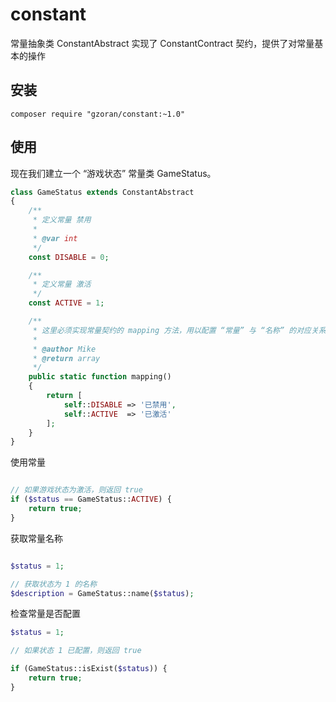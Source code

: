 # constant

常量抽象类 ConstantAbstract 实现了 ConstantContract 契约，提供了对常量基本的操作

## 安装

```shell
composer require "gzoran/constant:~1.0"
```

## 使用

现在我们建立一个 “游戏状态” 常量类 GameStatus。

```php
class GameStatus extends ConstantAbstract
{
    /**
     * 定义常量 禁用
     *
     * @var int
     */
    const DISABLE = 0;

    /**
     * 定义常量 激活
     */
    const ACTIVE = 1;

    /**
     * 这里必须实现常量契约的 mapping 方法，用以配置 “常量” 与 “名称” 的对应关系
     *
     * @author Mike
     * @return array
     */
    public static function mapping()
    {
        return [
            self::DISABLE => '已禁用',
            self::ACTIVE  => '已激活'
        ];
    }
}

```

使用常量

```php

// 如果游戏状态为激活，则返回 true
if ($status == GameStatus::ACTIVE) {
    return true;
}

```

获取常量名称

```php

$status = 1;

// 获取状态为 1 的名称
$description = GameStatus::name($status);

```

检查常量是否配置

```php
$status = 1;

// 如果状态 1 已配置，则返回 true

if (GameStatus::isExist($status)) {
    return true;
}

```
